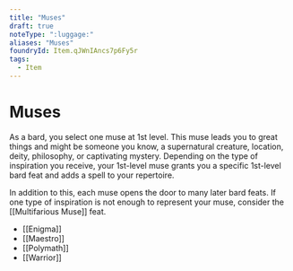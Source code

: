 ```yaml
---
title: "Muses"
draft: true
noteType: ":luggage:"
aliases: "Muses"
foundryId: Item.qJWnIAncs7p6Fy5r
tags:
  - Item
---
```


# Muses

As a bard, you select one muse at 1st level. This muse leads you to great things and might be someone you know, a supernatural creature, location, deity, philosophy, or captivating mystery. Depending on the type of inspiration you receive, your 1st-level muse grants you a specific 1st-level bard feat and adds a spell to your repertoire.

In addition to this, each muse opens the door to many later bard feats. If one type of inspiration is not enough to represent your muse, consider the [[Multifarious Muse]] feat.

*   [[Enigma]]
*   [[Maestro]]
*   [[Polymath]]
*   [[Warrior]]
